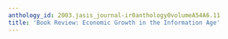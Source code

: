 ```yaml
---
anthology_id: 2003.jasis_journal-ir0anthology0volumeA54A6.11
title: 'Book Review: Economic Growth in the Information Age'
---
```

